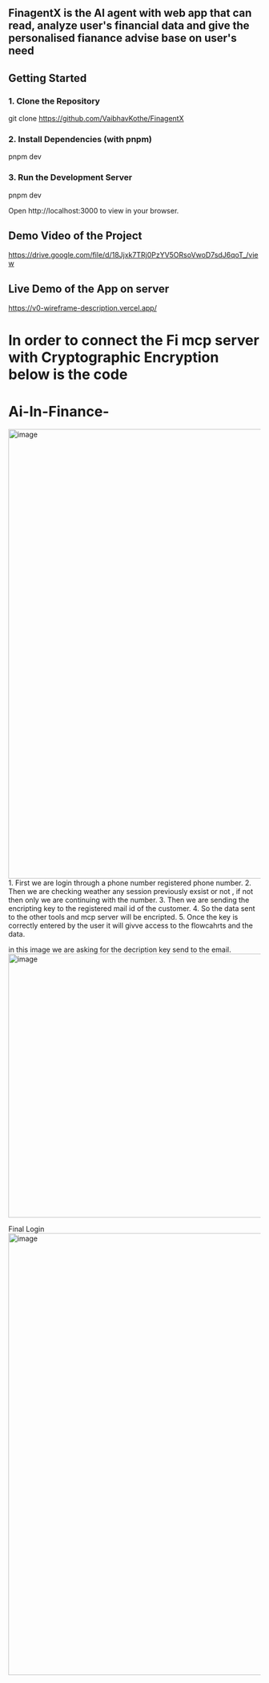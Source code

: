 ## FinagentX is the AI agent with web app that can read, analyze user's financial data and give the personalised fianance advise base on user's need

##  Getting Started

### 1. Clone the Repository
git clone https://github.com/VaibhavKothe/FinagentX


### 2. Install Dependencies (with pnpm)
pnpm dev

### 3. Run the Development Server
pnpm dev

Open http://localhost:3000 to view in your browser.

## Demo Video of the Project 
https://drive.google.com/file/d/18Jjxk7TRj0PzYV5ORsoVwoD7sdJ6qoT_/view

## Live Demo of the App on server
https://v0-wireframe-description.vercel.app/


# In order to connect the Fi mcp server with Cryptographic Encryption below is the code 


# Ai-In-Finance-
<img width="1909" height="896" alt="image" src="https://github.com/user-attachments/assets/3b599e18-b334-449a-8830-84d90d42d017" />
1. First we are login through a phone number registered phone number.
2. Then we are checking weather any session previously exsist or not , if not then only we are continuing with the number.
3. Then we are sending the encripting key to the registered mail id of the customer.
4. So the data sent to the other tools and mcp server will be encripted.
5. Once the key is correctly entered by the user it will givve access to the flowcahrts and the data.

in this image we are asking for the decription key send to the email.
<img width="662" height="526" alt="image" src="https://github.com/user-attachments/assets/3a6604ee-19ed-4198-8679-2e0bf5762623" />


 Final Login 
<img width="1919" height="881" alt="image" src="https://github.com/user-attachments/assets/f8e1822b-d0cf-4979-8538-cb882696410f" />
